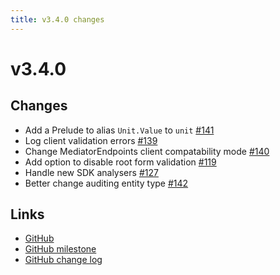 ```yaml
---
title: v3.4.0 changes
---
```


# v3.4.0

## Changes
- Add a Prelude to alias `Unit.Value` to `unit` [#141](https://github.com/alexnoddings/Tyne/pull/141)
- Log client validation errors [#139](https://github.com/alexnoddings/Tyne/pull/139)
- Change MediatorEndpoints client compatability mode [#140](https://github.com/alexnoddings/Tyne/pull/140)
- Add option to disable root form validation [#119](https://github.com/alexnoddings/Tyne/pull/119)
- Handle new SDK analysers [#127](https://github.com/alexnoddings/Tyne/pull/127)
- Better change auditing entity type [#142](https://github.com/alexnoddings/Tyne/pull/142)

## Links
- [GitHub](https://github.com/alexnoddings/Tyne/releases/tag/v3.4.0)
- [GitHub milestone](https://github.com/alexnoddings/Tyne/milestone/15?closed=1)
- [GitHub change log](https://github.com/alexnoddings/Tyne/compare/v3.3.0...v3.4.0)
